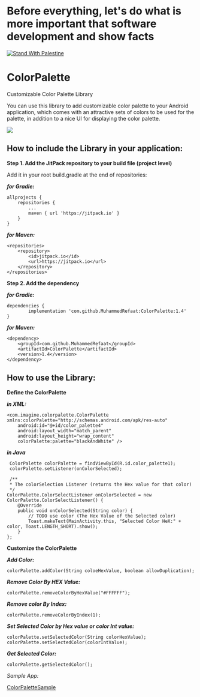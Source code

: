 # Before everything, let's do what is more important that software development and show facts
[![Stand With Palestine](https://raw.githubusercontent.com/TheBSD/StandWithPalestine/main/banner-no-action.svg)](https://thebsd.github.io/StandWithPalestine)

# ColorPalette
Customizable Color Palette Library

You can use this library to add customizable color palette to your Android application, which comes with an attractive sets of colors to be used for the palette, in addition to a nice UI for displaying the color palette.


![](https://docs.google.com/uc?export=download&id=1IabR1PCGK4MtnQ0VPx2TnAzlme3GQhaf)


## How to include the Library in your application:

**Step 1. Add the JitPack repository to your build file (project level)**

Add it in your root build.gradle at the end of repositories:

***for Gradle:***

	allprojects {
		repositories {
			...
			maven { url 'https://jitpack.io' }
		}
	}
  

***for Maven:***

    <repositories>
	    <repository>
	        <id>jitpack.io</id>
	        <url>https://jitpack.io</url>
	    </repository>
    </repositories>


**Step 2. Add the dependency**

***for Gradle:***

	dependencies {
	        implementation 'com.github.MuhammedRefaat:ColorPalette:1.4'
	}
  
***for Maven:***
  
    <dependency>
	    <groupId>com.github.MuhammedRefaat</groupId>
	    <artifactId>ColorPalette</artifactId>
	    <version>1.4</version>
	</dependency>


## How to use the Library:

   **Define the ColorPalette**
    
   ***in XML:***
    
    <com.imagine.colorpalette.ColorPalette xmlns:colorPalette="http://schemas.android.com/apk/res-auto"
        android:id="@+id/color_palette4"
        android:layout_width="match_parent"
        android:layout_height="wrap_content"
        colorPalette:palette="blackAndWhite" />
	
   ***in Java***
    
     ColorPalette colorPalette = findViewById(R.id.color_palette1);
     colorPalette.setListener(onColorSelected);
	
     /**
     * The colorSelection Listener (returns the Hex value for that color)
     */
    ColorPalette.ColorSelectListener onColorSelected = new ColorPalette.ColorSelectListener() {
        @Override
        public void onColorSelected(String color) {
            // TODO use color (The Hex Value of the Selected color)
            Toast.makeText(MainActivity.this, "Selected Color HeX:" + color, Toast.LENGTH_SHORT).show();
        }
    };
    
   **Customize the ColorPalette**	
	
   ***Add Color:***
	
    colorPalette.addColor(String coloeHexValue, boolean allowDuplication);
	
   ***Remove Color By HEX Value:***
	
    colorPalette.removeColorByHexValue("#FFFFFF");

   ***Remove color By Index:***
   
    colorPalette.removeColorByIndex(1);
    
   ***Set Selected Color by Hex value or color Int value:***
   
    colorPalette.setSelectedColor(String colorHexValue);
    colorPalette.setSelectedColor(colorIntValue);
    
   ***Get Selected Color:***
   
    colorPalette.getSelectedColor();
    
    
    
   *Sample App:*
	
   [ColorPaletteSample](https://github.com/MuhammedRefaat/ColorPaletteSample.git)
